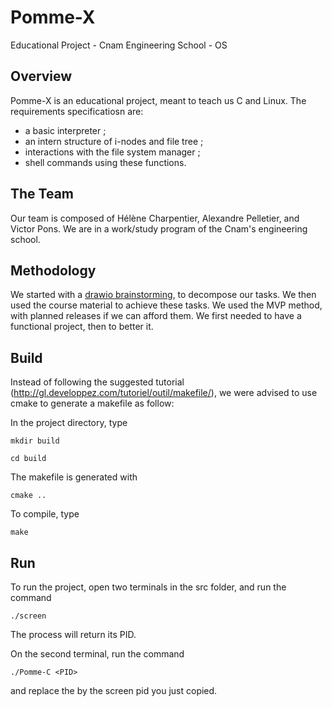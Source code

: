 # Pomme-X
Educational Project - Cnam Engineering School - OS

## Overview
Pomme-X is an educational project, meant to teach us C and Linux.
The requirements specificatiosn are:
- a basic interpreter ;
- an intern structure of i-nodes and file tree ;
- interactions with the file system manager ;
- shell commands using these functions.

## The Team
Our team is composed of Hélène Charpentier, Alexandre Pelletier, and Victor Pons. We are in a work/study program of the Cnam's engineering school.

## Methodology
We started with a [drawio brainstorming](Brainstorm.drawio.xml), to decompose our tasks.
We then used the course material to achieve these tasks.
We used the MVP method, with planned releases if we can afford them.
We first needed to have a functional project, then to better it.

## Build
Instead of following the suggested tutorial (http://gl.developpez.com/tutoriel/outil/makefile/), we were advised to use cmake to generate a makefile as follow:

In the project directory, type

`mkdir build`

`cd build`

The makefile is generated with

`cmake ..`

To compile, type

`make`

## Run 

To run the project, open two terminals in the src folder, and run the command 

`./screen`

The process will return its PID.

On the second terminal, run the command 

`./Pomme-C <PID>`

and replace the <PID> by the screen pid you just copied.